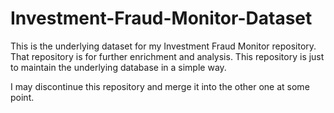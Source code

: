 # Investment-Fraud-Monitor-Dataset
This is the underlying dataset for my Investment Fraud Monitor repository. That repository is for further enrichment and analysis. This repository is just  to maintain the underlying database in a simple way. 

I may discontinue this repository and merge it into the other one at some point.
